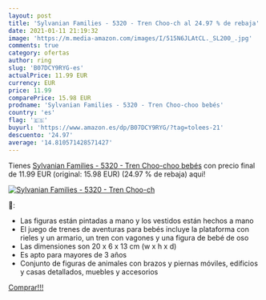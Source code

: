 ```yaml
---
layout: post
title: 'Sylvanian Families - 5320 - Tren Choo-ch al 24.97 % de rebaja'
date: 2021-01-11 21:19:32
image: 'https://m.media-amazon.com/images/I/515N6JLAtCL._SL200_.jpg'
comments: true
category: ofertas
author: ring
slug: 'B07DCY9RYG-es'
actualPrice: 11.99 EUR
currency: EUR
price: 11.99
comparePrice: 15.98 EUR
prodname: 'Sylvanian Families - 5320 - Tren Choo-choo bebés'
country: 'es'
flag: '🇪🇸'
buyurl: 'https://www.amazon.es/dp/B07DCY9RYG/?tag=tolees-21'
descuento: '24.97'
average: '14.810571428571427'
---
```


Tienes [Sylvanian Families - 5320 - Tren Choo-choo bebés](https://www.amazon.es/dp/B07DCY9RYG/?tag=tolees-21) con precio final de  11.99 EUR (original: 15.98 EUR) (24.97 %  de rebaja) aqui!

[![Sylvanian Families - 5320 - Tren Choo-ch](https://m.media-amazon.com/images/I/515N6JLAtCL._SL200_.jpg)](https://www.amazon.es/dp/B07DCY9RYG/?tag=tolees-21)

🔎:

- Las figuras están pintadas a mano y los vestidos están hechos a mano
- El juego de trenes de aventuras para bebés incluye la plataforma con rieles y un armario, un tren con vagones y una figura de bebé de oso
- Las dimensiones son 20 x 6 x 13 cm (w x h x d)
- Es apto para mayores de 3 años
- Conjunto de figuras de animales con brazos y piernas móviles, edificios y casas detallados, muebles y accesorios

[Comprar!!!](https://www.amazon.es/dp/B07DCY9RYG/?tag=tolees-21)
